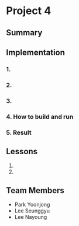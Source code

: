 

Project 4
===================

## Summary 




## Implementation


### 1. 



### 2. 



### 3. 



### 4. How to build and run



### 5. Result



## Lessons

1. 
2. 

## Team Members

* Park Yoonjong
* Lee Seunggyu
* Lee Nayoung

